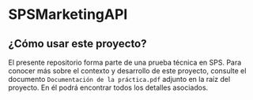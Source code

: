 # SPSMarketingAPI

## ¿Cómo usar este proyecto?
El presente repositorio forma parte de una prueba técnica en SPS. Para conocer más sobre el contexto y desarrollo de este proyecto, consulte el documento `Documentación de la práctica.pdf` adjunto en la raíz del proyecto. En él podrá encontrar todos los detalles asociados.
